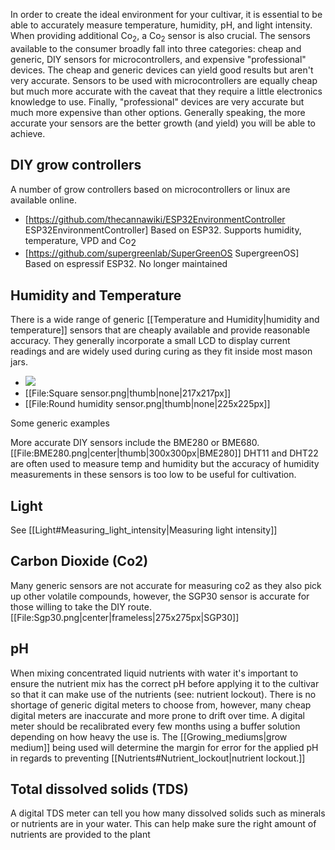 In order to create the ideal environment for your cultivar, it is essential to be able to accurately measure temperature, humidity, pH, and light intensity. When providing additional Co<sub>2</sub>, a Co<sub>2</sub> sensor is also crucial. The sensors available to the consumer broadly fall into three categories: cheap and generic, DIY sensors for microcontrollers, and expensive "professional" devices. The cheap and generic devices can yield good results but aren't very accurate. Sensors to be used with microcontrollers are equally cheap but much more accurate with the caveat that they require a little electronics knowledge to use. Finally, "professional" devices are very accurate but much more expensive than other options. Generally speaking, the more accurate your sensors are the better growth (and yield) you will be able to achieve. 

## DIY grow controllers ##
A number of grow controllers based on microcontrollers or linux are available online.

* [https://github.com/thecannawiki/ESP32EnvironmentController ESP32EnvironmentController] Based on ESP32. Supports humidity, temperature, VPD and Co<sub><big>2</big></sub> 
* [https://github.com/supergreenlab/SuperGreenOS SupergreenOS] Based on espressif ESP32. No longer maintained 

## Humidity and Temperature ##
There is a wide range of generic [[Temperature and Humidity|humidity and temperature]] sensors that are cheaply available and provide reasonable accuracy. They generally incorporate a small LCD to display current readings and are widely used during curing as they fit inside most mason jars.  
<div align#'center'><ul> 
<li style#"display: inline-block;"> <img src="/images/BME280.png"></img> </li>
<li style#"display: inline-block;"> [[File:Square sensor.png|thumb|none|217x217px]] </li>
<li style#"display: inline-block;"> [[File:Round humidity sensor.png|thumb|none|225x225px]] </li>
</ul>
</div>
<p align#'center'>Some generic examples</p>More accurate DIY sensors include the BME280 or BME680. 
[[File:BME280.png|center|thumb|300x300px|BME280]]
DHT11 and DHT22 are often used to measure temp and humidity but the accuracy of humidity measurements in these sensors is too low to be useful for cultivation.

## Light ##
See [[Light#Measuring_light_intensity|Measuring light intensity]]

## Carbon Dioxide (Co2) ##
Many generic sensors are not accurate for measuring co2 as they also pick up other volatile compounds, however, the SGP30 sensor is accurate for those willing to take the DIY route.
[[File:Sgp30.png|center|frameless|275x275px|SGP30]]


## pH ##
When mixing concentrated liquid nutrients with water it's important to ensure the nutrient mix has the correct pH before applying it to the cultivar so that it can make use of the nutrients (see: nutrient lockout). There is no shortage of generic digital meters to choose from, however, many cheap digital meters are inaccurate and more prone to drift over time. A digital meter should be recalibrated every few months using a buffer solution depending on how heavy the use is. The [[Growing_mediums|grow medium]] being used will determine the margin for error for the applied pH in regards to preventing [[Nutrients#Nutrient_lockout|nutrient lockout.]]

## Total dissolved solids (TDS) ##
A digital TDS meter can tell you how many dissolved solids such as minerals or nutrients are in your water. This can help make sure the right amount of nutrients are provided to the plant